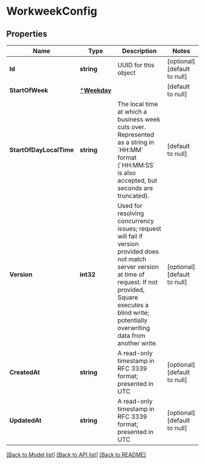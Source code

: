 # WorkweekConfig

## Properties
Name | Type | Description | Notes
------------ | ------------- | ------------- | -------------
**Id** | **string** | UUID for this object | [optional] [default to null]
**StartOfWeek** | [***Weekday**](Weekday.md) |  | [default to null]
**StartOfDayLocalTime** | **string** | The local time at which a business week cuts over. Represented as a string in &#x60;HH:MM&#x60; format (&#x60;HH:MM:SS&#x60; is also accepted, but seconds are truncated). | [default to null]
**Version** | **int32** | Used for resolving concurrency issues; request will fail if version provided does not match server version at time of request. If not provided, Square executes a blind write; potentially overwriting data from another write. | [optional] [default to null]
**CreatedAt** | **string** | A read-only timestamp in RFC 3339 format; presented in UTC | [optional] [default to null]
**UpdatedAt** | **string** | A read-only timestamp in RFC 3339 format; presented in UTC | [optional] [default to null]

[[Back to Model list]](../README.md#documentation-for-models) [[Back to API list]](../README.md#documentation-for-api-endpoints) [[Back to README]](../README.md)

